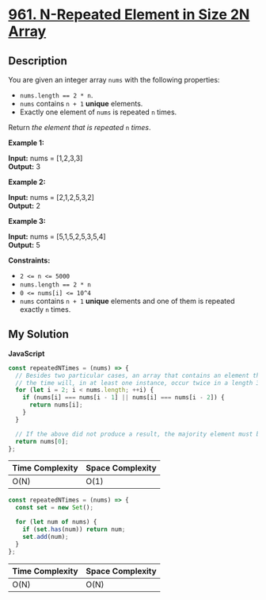 # [961. N-Repeated Element in Size 2N Array](https://leetcode.com/problems/n-repeated-element-in-size-2n-array)

## Description

You are given an integer array `nums` with the following properties:

- `nums.length == 2 * n`.
- `nums` contains `n + 1` **unique** elements.
- Exactly one element of `nums` is repeated `n` times.

Return _the element that is repeated_ `n` _times_.

**Example 1:**

**Input:** nums = \[1,2,3,3\]  
**Output:** 3

**Example 2:**

**Input:** nums = \[2,1,2,5,3,2\]  
**Output:** 2

**Example 3:**

**Input:** nums = \[5,1,5,2,5,3,5,4\]  
**Output:** 5

**Constraints:**

- `2 <= n <= 5000`
- `nums.length == 2 * n`
- `0 <= nums[i] <= 10^4`
- `nums` contains `n + 1` **unique** elements and one of them is repeated exactly `n` times.

## My Solution

**JavaScript**

```js
const repeatedNTimes = (nums) => {
  // Besides two particular cases, an array that contains an element that appears half
  // the time will, in at least one instance, occur twice in a length 3 slice of the array.
  for (let i = 2; i < nums.length; ++i) {
    if (nums[i] === nums[i - 1] || nums[i] === nums[i - 2]) {
      return nums[i];
    }
  }

  // If the above did not produce a result, the majority element must be the first element
  return nums[0];
};
```

| Time Complexity | Space Complexity |
| --------------- | ---------------- |
| O(N)            | O(1)             |

```js
const repeatedNTimes = (nums) => {
  const set = new Set();

  for (let num of nums) {
    if (set.has(num)) return num;
    set.add(num);
  }
};
```

| Time Complexity | Space Complexity |
| --------------- | ---------------- |
| O(N)            | O(N)             |
